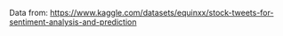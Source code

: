 Data from: https://www.kaggle.com/datasets/equinxx/stock-tweets-for-sentiment-analysis-and-prediction 

